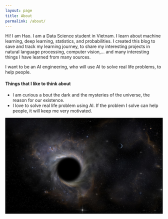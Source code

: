```yaml
---
layout: page
title: About
permalink: /about/
---
```



Hi! I am Hao.  I am a Data Science student in Vietnam. I learn about machine learning, deep learning, statistics, and probabilities. I created this blog to save and track my learning journey, to share my interesting projects in natural language processing, computer vision,... and many interesting things I have learned from many sources. 

I want to be an AI engineering, who will use AI to solve real life problems, to help people. 

#### Things that I like to think about
- I am curious a bout the dark and the mysteries of the universe, the reason for our existence. 
- I love to solve real life problem using AI. If the problem I solve can help people, it will keep me very motivated.


![blackhole](/images/black.jpg)


